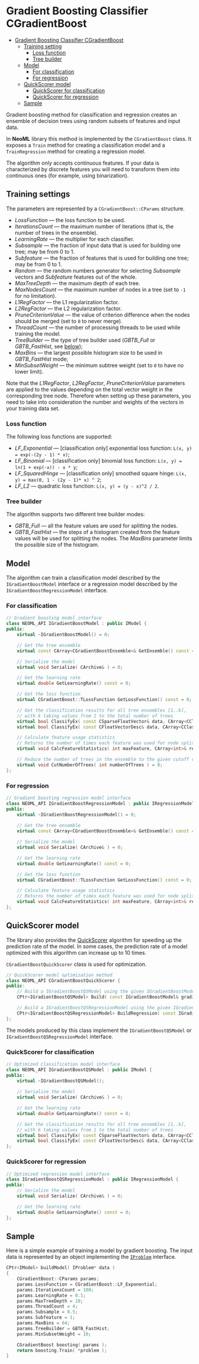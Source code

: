 # Gradient Boosting Classifier CGradientBoost

<!-- TOC -->

- [Gradient Boosting Classifier CGradientBoost](#gradient-boosting-classifier-cgradientboost)
	- [Training setting](#training-settings)
		- [Loss function](#loss-function)
		- [Tree builder](#tree-builder)
	- [Model](#model)
		- [For classification](#for-classification)
		- [For regression](#for-regression)
	- [QuickScorer model](#quickscorer-model)
		- [QuickScorer for classification](#quickscorer-for-classification)
		- [QuickScorer for regression](#quickscorer-for-regression)
	- [Sample](#sample)

<!-- /TOC -->

Gradient boosting method for classification and regression creates an ensemble of decision trees using random subsets of features and input data.

In **NeoML** library this method is implemented by the  `CGradientBoost` class. It exposes a `Train` method for creating a classification model and a `TrainRegression` method for creating a regression model.

The algorithm only accepts continuous features. If your data is characterized by discrete features you will need to transform them into continuous ones (for example, using binarization).

## Training settings

The parameters are represented by a `CGradientBoost::CParams` structure.

- *LossFunction* — the loss function to be used.
- *IterationsCount* — the maximum number of iterations (that is, the number of trees in the ensemble).
- *LearningRate* — the multiplier for each classifier.
- *Subsample* — the fraction of input data that is used for building one tree; may be from 0 to 1.
- *Subfeature* — the fraction of features that is used for building one tree; may be from 0 to 1.
- *Random* — the random numbers generator for selecting *Subsample* vectors and *Subfeature* features out of the whole.
- *MaxTreeDepth* — the maximum depth of each tree.
- *MaxNodesCount* — the maximum number of nodes in a tree (set to `-1` for no limitation).
- *L1RegFactor* — the L1 regularization factor.
- *L2RegFactor* — the L2 regularization factor.
- *PruneCriterionValue* — the value of criterion difference when the nodes should be merged (set to `0` to never merge).
- *ThreadCount* — the number of processing threads to be used while training the model.
- *TreeBuilder* — the type of tree builder used (*GBTB_Full* or *GBTB_FastHist*, see [below](#tree-builder));
- *MaxBins* — the largest possible histogram size to be used in *GBTB_FastHist* mode;
- *MinSubsetWeight* — the minimum subtree weight (set to `0` to have no lower limit).

Note that the *L1RegFactor*, *L2RegFactor*, *PruneCriterionValue* parameters are applied to the values depending on the total vector weight in the corresponding tree node. Therefore when setting up these parameters, you need to take into consideration the number and weights of the vectors in your training data set.

### Loss function

The following loss functions are supported:

- *LF_Exponential* — [classification only] exponential loss function: `L(x, y) = exp(-(2y - 1) * x)`;
- *LF_Binomial* — [classification only] binomial loss function: `L(x, y) = ln(1 + exp(-x)) - x * y`;
- *LF_SquaredHinge* — [classification only] smoothed square hinge: `L(x, y) = max(0, 1 - (2y - 1)* x) ^ 2`;
- *LF_L2* — quadratic loss function: `L(x, y) = (y - x)^2 / 2`.

### Tree builder

The algorithm supports two different tree builder modes:

- *GBTB_Full* — all the feature values are used for splitting the nodes.
- *GBTB_FastHist* — the steps of a histogram created from the feature values will be used for splitting the nodes. The *MaxBins* parameter limits the possible size of the histogram.

## Model

The algorithm can train a classification model described by the `IGradientBoostModel` interface or a regression model described by the `IGradientBoostRegressionModel` interface.

### For classification

```c++
// Gradient boosting model interface
class NEOML_API IGradientBoostModel : public IModel {
public:
	virtual ~IGradientBoostModel() = 0;

	// Get the tree ensemble
	virtual const CArray<CGradientBoostEnsemble>& GetEnsemble() const = 0;

	// Serialize the model
	virtual void Serialize( CArchive& ) = 0;

	// Get the learning rate
	virtual double GetLearningRate() const = 0;

	// Get the loss function
	virtual CGradientBoost::TLossFunction GetLossFunction() const = 0;

	// Get the classification results for all tree ensembles [1..k], 
	// with k taking values from 1 to the total number of trees
	virtual bool ClassifyEx( const CSparseFloatVector& data, CArray<CClassificationResult>& results ) const = 0;
	virtual bool ClassifyEx( const CFloatVectorDesc& data, CArray<CClassificationResult>& results ) const = 0;

	// Calculate feature usage statistics
	// Returns the number of times each feature was used for node splitting
	virtual void CalcFeatureStatistics( int maxFeature, CArray<int>& result ) const = 0;

	// Reduce the number of trees in the ensemble to the given cutoff value
	virtual void CutNumberOfTrees( int numberOfTrees ) = 0;
};
```

### For regression

```c++
// Gradient boosting regression model interface
class NEOML_API IGradientBoostRegressionModel : public IRegressionModel, public IMultivariateRegressionModel {
public:
	virtual ~IGradientBoostRegressionModel() = 0;
	
    // Get the tree ensemble
	virtual const CArray<CGradientBoostEnsemble>& GetEnsemble() const = 0;

	// Serialize the model
	virtual void Serialize( CArchive& ) = 0;

	// Get the learning rate
	virtual double GetLearningRate() const = 0;

	// Get the loss function
	virtual CGradientBoost::TLossFunction GetLossFunction() const = 0;

	// Calculate feature usage statistics
	// Returns the number of times each feature was used for node splitting
	virtual void CalcFeatureStatistics( int maxFeature, CArray<int>& result ) const = 0;
};
```

## QuickScorer model

The library also provides the [QuickScorer](http://ecmlpkdd2017.ijs.si/papers/paperID718.pdf) algorithm for speeding up the prediction rate of the model. In some cases, the prediction rate of a model optimized with this algorithm can increase up to 10 times.

`CGradientBoostQuickScorer` class is used for optimization.

```c++
// QuickScorer model optimization method
class NEOML_API CGradientBoostQuickScorer {
public:
	// Build a IGradientBoostQSModel using the given IGradientBoostModel
	CPtr<IGradientBoostQSModel> Build( const IGradientBoostModel& gradientBoostModel );

	// Build a IGradientBoostQSRegressionModel using the given IGradientBoostRegressionModel
	CPtr<IGradientBoostQSRegressionModel> BuildRegression( const IGradientBoostRegressionModel& gradientBoostModel );
};
```

The models produced by this class implement the `IGradientBoostQSModel` or `IGradientBoostQSRegressionModel` interface.

### QuickScorer for classification

```c++
// Optimized classification model interface
class NEOML_API IGradientBoostQSModel : public IModel {
public:
	virtual ~IGradientBoostQSModel();
    
	// Serialize the model
	virtual void Serialize( CArchive& ) = 0;

	// Get the learning rate
	virtual double GetLearningRate() const = 0;

	// Get the classification results for all tree ensembles [1..k], 
	// with k taking values from 1 to the total number of trees
	virtual bool ClassifyEx( const CSparseFloatVector& data, CArray<CClassificationResult>& results ) const = 0;
	virtual bool ClassifyEx( const CFloatVectorDesc& data, CArray<CClassificationResult>& results ) const = 0;
};
```

### QuickScorer for regression

```c++
// Optimized regression model interface
class IGradientBoostQSRegressionModel : public IRegressionModel {
public:
	// Serialize the model
	virtual void Serialize( CArchive& ) = 0;

	// Get the learning rate
	virtual double GetLearningRate() const = 0;
};
```

## Sample

Here is a simple example of training a model by gradient boosting. The input data is represented by an object implementing the [`IProblem`](Problems.md) interface.

```c++
CPtr<IModel> buildModel( IProblem* data )
{
	CGradientBoost::CParams params;
	params.LossFunction = CGradientBoost::LF_Exponential;
	params.IterationsCount = 100;
	params.LearningRate = 0.1;
	params.MaxTreeDepth = 10;
	params.ThreadCount = 4;
	params.Subsample = 0.5;
	params.Subfeature = 1;
	params.MaxBins = 64;
	params.TreeBuilder = GBTB_FastHist;
	params.MinSubsetWeight = 10;

	CGradientBoost boosting( params );
	return boosting.Train( *problem );
}
```
